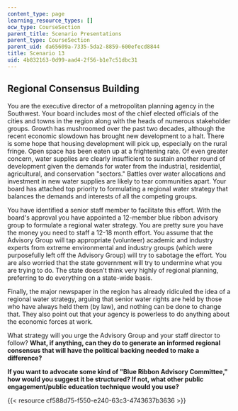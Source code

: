 ```yaml
---
content_type: page
learning_resource_types: []
ocw_type: CourseSection
parent_title: Scenario Presentations
parent_type: CourseSection
parent_uid: da65609a-7335-5da2-8859-600efecd8844
title: Scenario 13
uid: 4b832163-0d99-aad4-2f56-b1e7c51dbc31
---
```


Regional Consensus Building
---------------------------

You are the executive director of a metropolitan planning agency in the Southwest. Your board includes most of the chief elected officials of the cities and towns in the region along with the heads of numerous stakeholder groups. Growth has mushroomed over the past two decades, although the recent economic slowdown has brought new development to a halt. There is some hope that housing development will pick up, especially on the rural fringe. Open space has been eaten up at a frightening rate. Of even greater concern, water supplies are clearly insufficient to sustain another round of development given the demands for water from the industrial, residential, agricultural, and conservation "sectors." Battles over water allocations and investment in new water supplies are likely to tear communities apart. Your board has attached top priority to formulating a regional water strategy that balances the demands and interests of all the competing groups.

You have identified a senior staff member to facilitate this effort. With the board's approval you have appointed a 12-member blue ribbon advisory group to formulate a regional water strategy. You are pretty sure you have the money you need to staff a 12-18 month effort. You assume that the Advisory Group will tap appropriate (volunteer) academic and industry experts from extreme environmental and industry groups (which were purposefully left off the Advisory Group) will try to sabotage the effort. You are also worried that the state government will try to undermine what you are trying to do. The state doesn't think very highly of regional planning, preferring to do everything on a state-wide basis.

Finally, the major newspaper in the region has already ridiculed the idea of a regional water strategy, arguing that senior water rights are held by those who have always held them (by law), and nothing can be done to change that. They also point out that your agency is powerless to do anything about the economic forces at work.

What strategy will you urge the Advisory Group and your staff director to follow? **What, if anything, can they do to generate an informed regional consensus that will have the political backing needed to make a difference?**

**If you want to advocate some kind of "Blue Ribbon Advisory Committee," how would you suggest it be structured? If not, what other public engagement/public education technique would you use?**

{{< resource cf588d75-f550-e240-63c3-4743637b3636 >}}